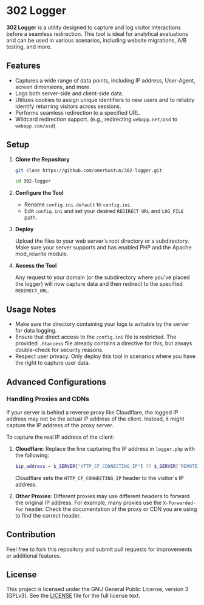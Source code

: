 302 Logger
==========

**302 Logger** is a utility designed to capture and log visitor interactions before a seamless redirection. This tool is ideal for analytical evaluations and can be used in various scenarios, including website migrations, A/B testing, and more.

Features
--------

*   Captures a wide range of data points, including IP address, User-Agent, screen dimensions, and more.
*   Logs both server-side and client-side data.
*   Utilizes cookies to assign unique identifiers to new users and to reliably identify returning visitors across sessions.
*   Performs seamless redirection to a specified URL.
*   Wildcard redirection support. (e.g., redirecting `webapp.net/asd` to `webapp.com/asd`)

Setup
-----

1.  **Clone the Repository**
        
    ```bash
    git clone https://github.com/omerbustun/302-logger.git
    ```
    ```bash
    cd 302-logger
    ```
    
2.  **Configure the Tool**
    
    *   Rename `config.ini.default` to `config.ini`.
    *   Edit `config.ini` and set your desired `REDIRECT_URL` and `LOG_FILE` path.


3.  **Deploy**
 
    Upload the files to your web server's root directory or a subdirectory. Make sure your server supports and has enabled PHP and the Apache mod\_rewrite module.
    
4.  **Access the Tool**
    
    Any request to your domain (or the subdirectory where you've placed the logger) will now capture data and then redirect to the specified `REDIRECT_URL`.
    

Usage Notes
-----------

*   Make sure the directory containing your logs is writable by the server for data logging.
*   Ensure that direct access to the `config.ini` file is restricted. The provided `.htaccess` file already contains a directive for this, but always double-check for security reasons.
*   Respect user privacy. Only deploy this tool in scenarios where you have the right to capture user data.

Advanced Configurations
-----------

### Handling Proxies and CDNs

If your server is behind a reverse proxy like Cloudflare, the logged IP address may not be the actual IP address of the client. Instead, it might capture the IP address of the proxy server.

To capture the real IP address of the client:

1.  **Cloudflare**: Replace the line capturing the IP address in `logger.php` with the following:
    
    
    ```php
    $ip_address = $_SERVER["HTTP_CF_CONNECTING_IP"] ?? $_SERVER['REMOTE_ADDR'] ?? 'unknown';
    ```
    
    Cloudflare sets the `HTTP_CF_CONNECTING_IP` header to the visitor's IP address.
    
2.  **Other Proxies**: Different proxies may use different headers to forward the original IP address. For example, many proxies use the `X-Forwarded-For` header. Check the documentation of the proxy or CDN you are using to find the correct header.
    


Contribution
------------

Feel free to fork this repository and submit pull requests for improvements or additional features.

License
-------

This project is licensed under the GNU General Public License, version 3 (GPLv3). See the [LICENSE](LICENSE) file for the full license text.
